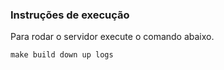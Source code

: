 ### Instruções de execução
Para rodar o servidor execute o comando abaixo.

```
make build down up logs
```
